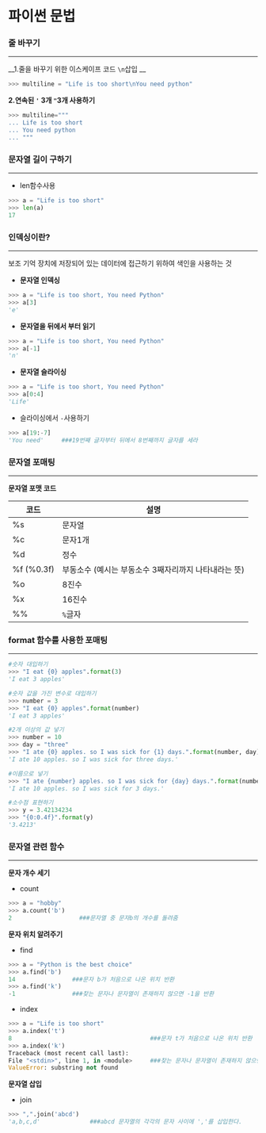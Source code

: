 # 파이썬 문법



### 줄 바꾸기

---

__1.줄을 바꾸기 위한 이스케이프 코드 `\n`삽입 __

```python
>>> multiline = "Life is too short\nYou need python"
```

__2.연속된 `'` 3개 `"`3개 사용하기__ 

```python
>>> multiline="""
... Life is too short
... You need python
... """
```



### 문자열 길이 구하기

---

- len함수사용

```python
>>> a = "Life is too short"
>>> len(a)
17
```



### 인덱싱이란?

---

보조 기억 장치에 저장되어 있는 데이터에 접근하기 위하여 색인을 사용하는 것

- __문자열 인덱싱__

```python
>>> a = "Life is too short, You need Python"
>>> a[3]
'e'
```

- __문자열을 뒤에서 부터 읽기__

```python
>>> a = "Life is too short, You need Python"
>>> a[-1]
'n'
```

- __문자열 슬라이싱__

```python
>>> a = "Life is too short, You need Python"
>>> a[0:4]
'Life'
```

- 슬라이싱에서 `-`사용하기

```python
>>> a[19:-7]
'You need'     ###19번째 글자부터 뒤에서 8번째까지 글자를 세라
```



### 문자열 포매팅

---

__문자열 포맷 코드__

| 코드          | 설명                                                  |
| ------------- | ----------------------------------------------------- |
| %s            | 문자열                                                |
| %c            | 문자1개                                               |
| %d            | 정수                                                  |
| %f    (%0.3f) | 부동소수  (예시는 부동소수 3째자리까지 나타내라는 뜻) |
| %o            | 8진수                                                 |
| %x            | 16진수                                                |
| %%            | `%`글자                                               |



### format 함수를 사용한 포매팅

---

```python
#숫자 대입하기
>>> "I eat {0} apples".format(3)
'I eat 3 apples'

#숫자 값을 가진 변수로 대입하기
>>> number = 3
>>> "I eat {0} apples".format(number)
'I eat 3 apples'

#2개 이상의 값 넣기
>>> number = 10
>>> day = "three"
>>> "I ate {0} apples. so I was sick for {1} days.".format(number, day)
'I ate 10 apples. so I was sick for three days.'

#이름으로 넣기
>>> "I ate {number} apples. so I was sick for {day} days.".format(number=10, day=3)
'I ate 10 apples. so I was sick for 3 days.'

#소수점 표현하기
>>> y = 3.42134234
>>> "{0:0.4f}".format(y)
'3.4213'
```



### 문자열 관련 함수

---

__문자 개수 세기__

- count

```python
>>> a = "hobby"
>>> a.count('b')
2                   ###문자열 중 문자b의 개수를 돌려줌
```

__문자 위치 알려주기__

- find

```python
>>> a = "Python is the best choice"
>>> a.find('b')
14                ###문자 b가 처음으로 나온 위치 반환
>>> a.find('k')
-1                ###찾는 문자나 문자열이 존재하지 않으면 -1을 반환
```

- index

```python
>>> a = "Life is too short"
>>> a.index('t')
8                                       ###문자 t가 처음으로 나온 위치 반환
>>> a.index('k')
Traceback (most recent call last):
File "<stdin>", line 1, in <module>     ###찾는 문자나 문자열이 존재하지 않으면 오류 발생
ValueError: substring not found
```

__문자열 삽입__

- join

```python
>>> ",".join('abcd')
'a,b,c,d'              ###abcd 문자열의 각각의 문자 사이에 ','를 삽입한다.
```

